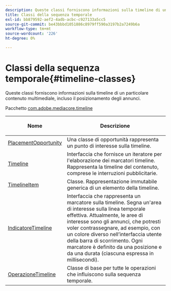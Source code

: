 ```yaml
---
description: Queste classi forniscono informazioni sulla timeline di un particolare contenuto multimediale, incluso il posizionamento degli annunci.
title: Classi della sequenza temporale
exl-id: bb879592-aef2-4adb-acbc-c927133a5cc5
source-git-commit: be43bbbd1051886c8979ff590a3197b2a7249b6a
workflow-type: tm+mt
source-wordcount: '226'
ht-degree: 0%

---
```


# Classi della sequenza temporale{#timeline-classes}

Queste classi forniscono informazioni sulla timeline di un particolare contenuto multimediale, incluso il posizionamento degli annunci.

Pacchetto [com.adobe.mediacore.timeline](https://help.adobe.com/en_US/primetime/api/psdk/javadoc_1.4/com/adobe/mediacore/timeline/package-summary.html)

<table frame="all" colsep="1" rowsep="1" id="table_6752E908BA6546549619994A3F7D5F87"> 
 <thead> 
  <tr rowsep="1"> 
   <th colname="1" class="entry"> Nome </th> 
   <th colname="2" class="entry"> <p>Descrizione </p> </th> 
  </tr> 
 </thead>
 <tbody> 
  <tr rowsep="1"> 
   <td colname="1"><span class="codeph"><a href="https://help.adobe.com/en_US/primetime/api/psdk/javadoc_1.4/com/adobe/mediacore/timeline/PlacementOpportunity.html" format="html" scope="external"> PlacementOpportunity</a></span> </td> 
   <td colname="2"> Una classe di opportunità rappresenta un punto di interesse sulla timeline. </td> 
  </tr> 
  <tr rowsep="1"> 
   <td colname="1"><a href="https://help.adobe.com/en_US/primetime/api/psdk/javadoc_1.4/com/adobe/mediacore/timeline/Timeline.html" format="html" scope="external"> Timeline</a> </td> 
   <td colname="2"> Interfaccia che fornisce un iteratore per l'elaborazione dei marcatori timeline. Rappresenta la timeline del contenuto, comprese le interruzioni pubblicitarie. </td> 
  </tr> 
  <tr rowsep="1"> 
   <td colname="1"><span class="codeph"><a href="https://help.adobe.com/en_US/primetime/api/psdk/javadoc_1.4/com/adobe/mediacore/timeline/TimelineItem.html" format="html" scope="external"> TimelineItem</a> </span> </td> 
   <td colname="2"> Classe. Rappresentazione immutabile generica di un elemento della timeline. </td> 
  </tr> 
  <tr rowsep="1"> 
   <td colname="1"><span class="codeph"><a href="https://help.adobe.com/en_US/primetime/api/psdk/javadoc_1.4/com/adobe/mediacore/timeline/TimelineMarker.html" format="html" scope="external"> IndicatoreTimeline</a> </span> </td> 
   <td colname="2"> Interfaccia che rappresenta un marcatore sulla timeline. Segna un'area di interesse sulla linea temporale effettiva. Attualmente, le aree di interesse sono gli annunci, che potresti voler contrassegnare, ad esempio, con un colore diverso nell’interfaccia utente della barra di scorrimento. Ogni marcatore è definito da una posizione e da una durata (ciascuna espressa in millisecondi). </td> 
  </tr> 
  <tr rowsep="0"> 
   <td colname="1"><a href="https://help.adobe.com/en_US/primetime/api/psdk/javadoc_1.4/com/adobe/mediacore/timeline/TimelineOperation.html" format="html" scope="external"> OperazioneTimeline</a> </td> 
   <td colname="2"> Classe di base per tutte le operazioni che influiscono sulla sequenza temporale. </td> 
  </tr> 
 </tbody> 
</table>
